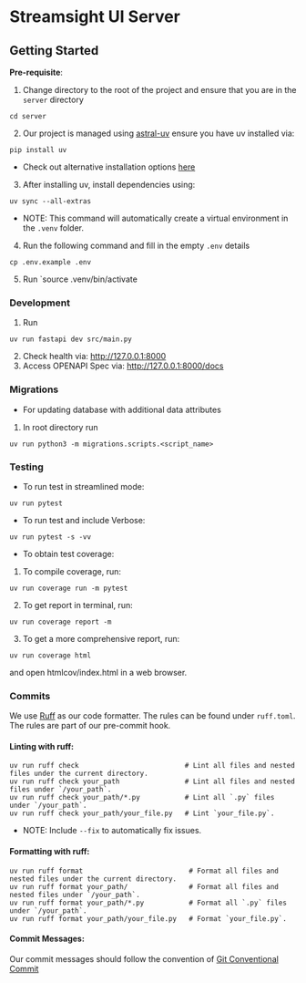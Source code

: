 # Streamsight UI Server

## Getting Started

**Pre-requisite**:
1. Change directory to the root of the project and ensure that you are in the `server` directory
```
cd server
```
2. Our project is managed using [astral-uv](https://docs.astral.sh/uv/) ensure you have uv installed via:
```
pip install uv
```
- Check out alternative installation options [here](https://docs.astral.sh/uv/getting-started/installation/)
3. After installing uv, install dependencies using:
```
uv sync --all-extras
```
- NOTE: This command will automatically create a virtual environment in the `.venv` folder.
4. Run the following command and fill in the empty `.env` details
```
cp .env.example .env
```
5. Run `source .venv/bin/activate

### Development
1. Run
```
uv run fastapi dev src/main.py
```
2. Check health via: http://127.0.0.1:8000
3. Access OPENAPI Spec via: http://127.0.0.1:8000/docs

### Migrations
- For updating database with additional data attributes
1. In root directory run 
```
uv run python3 -m migrations.scripts.<script_name>
```

### Testing
* To run test in streamlined mode:
```
uv run pytest
```

* To run test and include Verbose:
```
uv run pytest -s -vv
```
* To obtain test coverage:
1. To compile coverage, run:
```
uv run coverage run -m pytest
```
2. To get report in terminal, run:
```
uv run coverage report -m
```
3. To get a more comprehensive report, run:
```
uv run coverage html
```
and open htmlcov/index.html in a web browser.

### Commits
We use [Ruff](https://github.com/astral-sh/ruff) as our code formatter.
The rules can be found under `ruff.toml`. The rules are part of our pre-commit hook.

#### Linting with ruff:
```
uv run ruff check                          # Lint all files and nested files under the current directory.
uv run ruff check your_path                # Lint all files and nested files under `/your_path`.
uv run ruff check your_path/*.py           # Lint all `.py` files under `/your_path`.
uv run ruff check your_path/your_file.py   # Lint `your_file.py`.
```
- NOTE: Include `--fix` to automatically fix issues.

#### Formatting with ruff:
```
uv run ruff format                          # Format all files and nested files under the current directory.
uv run ruff format your_path/               # Format all files and nested files under `/your_path`.
uv run ruff format your_path/*.py           # Format all `.py` files under `/your_path`.
uv run ruff format your_path/your_file.py   # Format `your_file.py`.
```


#### Commit Messages:
Our commit messages should follow the convention of [Git Conventional Commit](https://www.conventionalcommits.org/en/v1.0.0/)